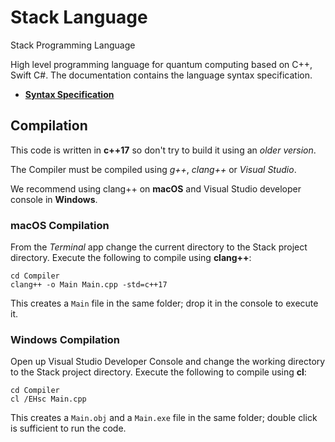 
# Stack Language

Stack Programming Language

High level programming language for quantum
computing based on C++, Swift C#.
The documentation contains the language syntax specification.

- [**Syntax Specification**](Documentation/Syntax/)

## Compilation

This code is written in **c++17** so don't try to build
it using an *older version*.

The Compiler must be compiled using *g++*,
*clang++* or *Visual Studio*.

We recommend using clang++ on **macOS** and Visual
Studio developer console in **Windows**.

### macOS Compilation

From the *Terminal* app change the current directory to
the Stack project directory.
Execute the following to compile using **clang++**:

    cd Compiler
	clang++ -o Main Main.cpp -std=c++17

This creates a `Main` file in the same folder;
drop it in the console to execute it.

### Windows Compilation

Open up Visual Studio Developer Console and change
the working directory to the Stack project directory.
Execute the following to compile using **cl**:

    cd Compiler
    cl /EHsc Main.cpp

This creates a `Main.obj` and a `Main.exe` file in the
same folder; double click is sufficient to run the code.


